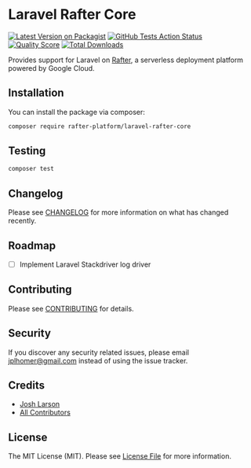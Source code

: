 # Laravel Rafter Core

[![Latest Version on Packagist](https://img.shields.io/packagist/v/rafter-platform/laravel-rafter-core.svg?style=flat-square)](https://packagist.org/packages/rafter-platform/laravel-rafter-core)
[![GitHub Tests Action Status](https://img.shields.io/github/workflow/status/rafter-platform/laravel-rafter-core/run-tests?label=tests)](https://github.com/rafter-platform/laravel-rafter-core/actions?query=workflow%3Arun-tests+branch%3Amaster)
[![Quality Score](https://img.shields.io/scrutinizer/g/rafter-platform/laravel-rafter-core.svg?style=flat-square)](https://scrutinizer-ci.com/g/rafter-platform/laravel-rafter-core)
[![Total Downloads](https://img.shields.io/packagist/dt/rafter-platform/laravel-rafter-core.svg?style=flat-square)](https://packagist.org/packages/rafter-platform/laravel-rafter-core)

Provides support for Laravel on [Rafter](https://rafter.app), a serverless deployment platform powered by Google Cloud.

## Installation

You can install the package via composer:

```bash
composer require rafter-platform/laravel-rafter-core
```

## Testing

``` bash
composer test
```

## Changelog

Please see [CHANGELOG](CHANGELOG.md) for more information on what has changed recently.

## Roadmap

- [ ] Implement Laravel Stackdriver log driver

## Contributing

Please see [CONTRIBUTING](CONTRIBUTING.md) for details.

## Security

If you discover any security related issues, please email jplhomer@gmail.com instead of using the issue tracker.

## Credits

- [Josh Larson](https://github.com/jplhomer)
- [All Contributors](../../contributors)

## License

The MIT License (MIT). Please see [License File](LICENSE.md) for more information.
